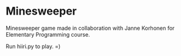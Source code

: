# Minesweeper
Minesweeper game made in collaboration with Janne Korhonen for Elementary Programming course.

Run hiiri.py to play. =)

